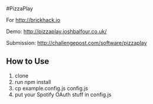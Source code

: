 #PizzaPlay

For http://brickhack.io 

Demo:
http://pizzaplay.joshbalfour.co.uk/

Submission:
http://challengepost.com/software/pizzaplay

## How to Use

1. clone
2. run npm install
3. cp example.config.js config.js
4. put your Spotify OAuth stuff in config.js

